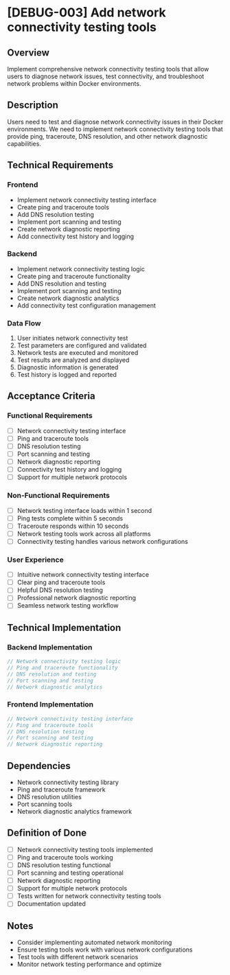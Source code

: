 # [DEBUG-003] Add network connectivity testing tools

## Overview

Implement comprehensive network connectivity testing tools that allow users to diagnose network issues, test connectivity, and troubleshoot network problems within Docker environments.

## Description

Users need to test and diagnose network connectivity issues in their Docker environments. We need to implement network connectivity testing tools that provide ping, traceroute, DNS resolution, and other network diagnostic capabilities.

## Technical Requirements

### Frontend

- Implement network connectivity testing interface
- Create ping and traceroute tools
- Add DNS resolution testing
- Implement port scanning and testing
- Create network diagnostic reporting
- Add connectivity test history and logging

### Backend

- Implement network connectivity testing logic
- Create ping and traceroute functionality
- Add DNS resolution and testing
- Implement port scanning and testing
- Create network diagnostic analytics
- Add connectivity test configuration management

### Data Flow

1. User initiates network connectivity test
2. Test parameters are configured and validated
3. Network tests are executed and monitored
4. Test results are analyzed and displayed
5. Diagnostic information is generated
6. Test history is logged and reported

## Acceptance Criteria

### Functional Requirements

- [ ] Network connectivity testing interface
- [ ] Ping and traceroute tools
- [ ] DNS resolution testing
- [ ] Port scanning and testing
- [ ] Network diagnostic reporting
- [ ] Connectivity test history and logging
- [ ] Support for multiple network protocols

### Non-Functional Requirements

- [ ] Network testing interface loads within 1 second
- [ ] Ping tests complete within 5 seconds
- [ ] Traceroute responds within 10 seconds
- [ ] Network testing tools work across all platforms
- [ ] Connectivity testing handles various network configurations

### User Experience

- [ ] Intuitive network connectivity testing interface
- [ ] Clear ping and traceroute tools
- [ ] Helpful DNS resolution testing
- [ ] Professional network diagnostic reporting
- [ ] Seamless network testing workflow

## Technical Implementation

### Backend Implementation

```rust
// Network connectivity testing logic
// Ping and traceroute functionality
// DNS resolution and testing
// Port scanning and testing
// Network diagnostic analytics
```

### Frontend Implementation

```typescript
// Network connectivity testing interface
// Ping and traceroute tools
// DNS resolution testing
// Port scanning and testing
// Network diagnostic reporting
```

## Dependencies

- Network connectivity testing library
- Ping and traceroute framework
- DNS resolution utilities
- Port scanning tools
- Network diagnostic analytics framework

## Definition of Done

- [ ] Network connectivity testing tools implemented
- [ ] Ping and traceroute tools working
- [ ] DNS resolution testing functional
- [ ] Port scanning and testing operational
- [ ] Network diagnostic reporting
- [ ] Support for multiple network protocols
- [ ] Tests written for network connectivity testing tools
- [ ] Documentation updated

## Notes

- Consider implementing automated network monitoring
- Ensure testing tools work with various network configurations
- Test tools with different network scenarios
- Monitor network testing performance and optimize
